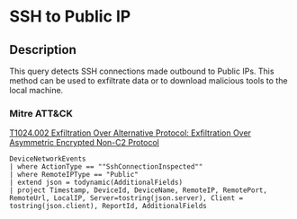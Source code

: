 # SSH to Public IP

## Description
This query detects SSH connections made outbound to Public IPs. This method can be used to exfiltrate data or to download malicious tools to the local machine.

### Mitre ATT&CK

[T1024.002 Exfiltration Over Alternative Protocol: Exfiltration Over Asymmetric Encrypted Non-C2 Protocol](https://attack.mitre.org/techniques/T1048/002/)

```KQL
DeviceNetworkEvents
| where ActionType == ""SshConnectionInspected""
| where RemoteIPType == "Public"
| extend json = todynamic(AdditionalFields)
| project Timestamp, DeviceId, DeviceName, RemoteIP, RemotePort, RemoteUrl, LocalIP, Server=tostring(json.server), Client = tostring(json.client), ReportId, AdditionalFields